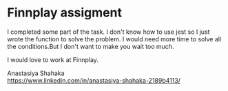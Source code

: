 # Finnplay assigment

I completed some part of the task. I don't know how to use jest so I just wrote the function to solve the problem. I would need more time to solve all the conditions.But I don't want to make you wait too much.

I would love to work at Finnplay.

Anastasiya Shahaka  
https://www.linkedin.com/in/anastasiya-shahaka-2189b4113/
